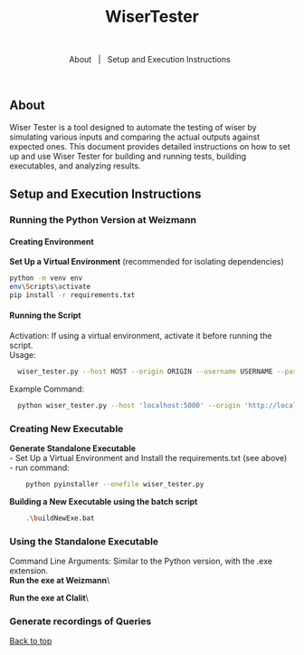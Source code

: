 <div align="center" id="top"> 
  <h1 align="center">WiserTester</h1>
  &#xa0;

</div>

<p align="center">
  <a>About</a> &#xa0; | &#xa0; 
  <a>Setup and Execution Instructions</a> &#xa0;
</p>

<br>

##  About ##

Wiser Tester is a tool designed to automate the testing of wiser by simulating various inputs and comparing the actual outputs against expected ones. This document provides detailed instructions on how to set up and use Wiser Tester for building and running tests, building executables, and analyzing results.

## Setup and Execution Instructions ##

### Running the Python Version at Weizmann 

#### Creating Environment
 **Set Up a Virtual Environment** (recommended for isolating dependencies)
   ```bash
   python -m venv env
   env\Scripts\activate
   pip install -r requirements.txt
  ```
#### Running the Script
  Activation: If using a virtual environment, activate it before running the script.\
  Usage:
  ```bash
    wiser_tester.py --host HOST --origin ORIGIN --username USERNAME --password PASSWORD --config CONFIG_FILE_PATH [options]
  ```
  Example Command:
  ```bash
    python wiser_tester.py --host 'localhost:5000' --origin 'http://localhost:5050' --username maya --password mayah --config config.json\
  ```

### Creating New Executable
  **Generate Standalone Executable** \
    - Set Up a Virtual Environment and Install the requirements.txt  (see above)\
    - run command:
  ```bash
      python pyinstaller --onefile wiser_tester.py
  ```
  **Building a New Executable using the batch script**
  ```bash
      .\buildNewExe.bat
  ```


### Using the Standalone Executable
  Command Line Arguments: Similar to the Python version, with the .exe extension.\
  **Run the exe at Weizmann**\

  **Run the exe at Clalit**\


### Generate recordings of Queries


<a href="#top">Back to top</a>

